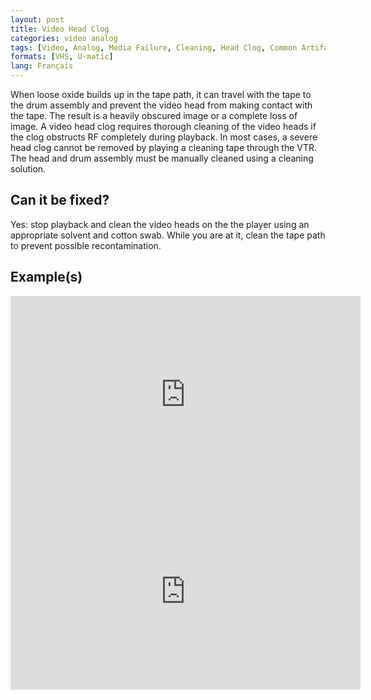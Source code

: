 ```yaml
---
layout: post
title: Video Head Clog
categories: video analog
tags: [Video, Analog, Media Failure, Cleaning, Head Clog, Common Artifacts]
formats: [VHS, U-matic]
lang: Français
---
```

When loose oxide builds up in the tape path, it can travel with the tape to the drum assembly and prevent the video head from making contact with the tape. The result is a heavily obscured image or a complete loss of image. A video head clog requires thorough cleaning of the video heads if the clog obstructs RF completely during playback. In most cases, a severe head clog cannot be removed by playing a cleaning tape through the VTR. The head and drum assembly must be manually cleaned using a cleaning solution.

## Can it be fixed?

Yes: stop playback and clean the video heads on the the player using an appropriate solvent and cotton swab. While you are at it, clean the tape path to prevent possible recontamination.

## Example(s)

<iframe src="https://archive.org/embed/AVAAHeadClog" width="560" height="315" frameborder="0" webkitallowfullscreen="true" mozallowfullscreen="true" allowfullscreen></iframe>

<iframe src="https://archive.org/embed/AVAAHEADCLOG2" width="560" height="315" frameborder="0" webkitallowfullscreen="true" mozallowfullscreen="true" allowfullscreen></iframe>
